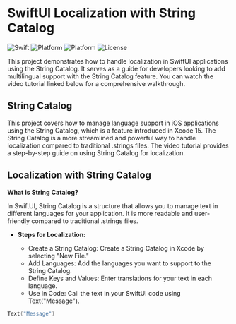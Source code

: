 # SwiftUI Localization with String Catalog
![Swift](https://img.shields.io/badge/Swift-5.9-orange.svg)
![Platform](https://img.shields.io/badge/Platform-iOS%20-red.svg)
![Platform](https://img.shields.io/badge/SwiftUI-5-green.svg)
![License](https://img.shields.io/badge/License-MIT-blue.svg)

This project demonstrates how to handle localization in SwiftUI applications using the String Catalog. It serves as a guide for developers looking to add multilingual support with the String Catalog feature. You can watch the video tutorial linked below for a comprehensive walkthrough.

## String Catalog

This project covers how to manage language support in iOS applications using the String Catalog, which is a feature introduced in Xcode 15. The String Catalog is a more streamlined and powerful way to handle localization compared to traditional .strings files. The video tutorial provides a step-by-step guide on using String Catalog for localization.

## Localization with String Catalog
**What is String Catalog?**

In SwiftUI, String Catalog is a structure that allows you to manage text in different languages for your application. It is more readable and user-friendly compared to traditional .strings files.

- **Steps for Localization:**

  - Create a String Catalog: Create a String Catalog in Xcode by selecting "New File."
  - Add Languages: Add the languages you want to support to the String Catalog.
  - Define Keys and Values: Enter translations for your text in each language.
  - Use in Code: Call the text in your SwiftUI code using Text("Message").
 
```swift
Text("Message")
```
